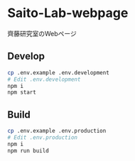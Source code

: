# Saito-Lab-webpage

齊藤研究室のWebページ

## Develop

```sh
cp .env.example .env.development
# Edit .env.development
npm i
npm start
```

## Build

```sh
cp .env.example .env.production
# Edit .env.production
npm i
npm run build
```
